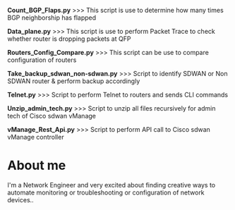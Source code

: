 **Count_BGP_Flaps.py** >>> This script is use to determine how many times BGP neighborship has flapped

**Data_plane.py** >>> This script is use to perform Packet Trace to check whether router is dropping packets at QFP

**Routers_Config_Compare.py** >>> This script can be use to compare configuration of routers

**Take_backup_sdwan_non-sdwan.py** >>> Script to identify SDWAN or Non SDWAN router & perform backup accordingly 

**Telnet.py** >>> Script to perform Telnet to routers and sends CLI commands

**Unzip_admin_tech.py** >>> Script to unzip all files recursively for admin tech of Cisco sdwan vManage

**vManage_Rest_Api.py** >>> Script to perform API call to Cisco sdwan vManage controller


**About me**
===========
I'm a Network Engineer and very excited about finding creative ways to automate monitoring or troubleshooting or configuration of network devices..

